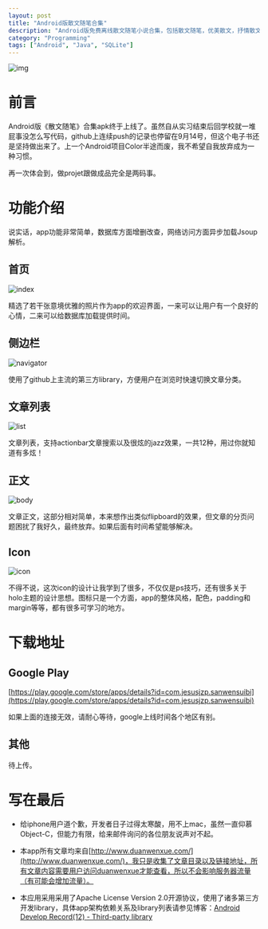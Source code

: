 ```yaml
---
layout: post
title: "Android版散文随笔合集"
description: "Android版免费离线散文随笔小说合集，包括散文随笔，优美散文，抒情散文，爱情散文，经典散文，伤感散文。所有文章简短精悍，耐人寻味，或抒发心中万千情愫，或讲述生活曲折坎坷。"
category: "Programming"
tags: ["Android", "Java", "SQLite"]
---
```


![img](https://scontent-b-ams.xx.fbcdn.net/hphotos-prn1/551297_451156334997168_706945400_n.jpg)

# 前言

Android版《散文随笔》合集apk终于上线了。虽然自从实习结束后回学校就一堆屁事没怎么写代码，github上连续push的记录也停留在9月14号，但这个电子书还是坚持做出来了。上一个Android项目Color半途而废，我不希望自我放弃成为一种习惯。

再一次体会到，做projet跟做成品完全是两码事。

# 功能介绍

说实话，app功能非常简单，数据库方面增删改查，网络访问方面异步加载Jsoup解析。

## 首页

![index](https://scontent-b-ams.xx.fbcdn.net/hphotos-prn2/1240642_451155368330598_1331854663_n.jpg)

精选了若干张意境优雅的照片作为app的欢迎界面，一来可以让用户有一个良好的心情，二来可以给数据库加载提供时间。

## 侧边栏

![navigator](https://scontent-a-ams.xx.fbcdn.net/hphotos-prn1/1238213_451155411663927_194136898_n.jpg)

使用了github上主流的第三方library，方便用户在浏览时快速切换文章分类。

## 文章列表

![list](https://fbcdn-sphotos-g-a.akamaihd.net/hphotos-ak-prn1/44748_451155421663926_312910765_n.jpg)

文章列表，支持actionbar文章搜索以及很炫的jazz效果，一共12种，用过你就知道有多炫！

## 正文

![body](https://scontent-b-ams.xx.fbcdn.net/hphotos-prn2/1157596_451155374997264_870018311_n.jpg)

文章正文，这部分相对简单，本来想作出类似flipboard的效果，但文章的分页问题困扰了我好久，最终放弃。如果后面有时间希望能够解决。

## Icon

![icon](https://scontent-b-ams.xx.fbcdn.net/hphotos-ash3/1240479_451156358330499_1324742762_n.jpg)

不得不说，这次icon的设计让我学到了很多，不仅仅是ps技巧，还有很多关于holo主题的设计思想。图标只是一个方面，app的整体风格，配色，padding和margin等等，都有很多可学习的地方。

# 下载地址

## Google Play

[https://play.google.com/store/apps/details?id=com.jesusjzp.sanwensuibi](https://play.google.com/store/apps/details?id=com.jesusjzp.sanwensuibi)

如果上面的连接无效，请耐心等待，google上线时间各个地区有别。

## 其他

待上传。

# 写在最后

* 给iphone用户道个歉，开发者日子过得太寒酸，用不上mac，虽然一直仰慕Object-C，但能力有限，给来邮件询问的各位朋友说声对不起。

* 本app所有文章均来自[http://www.duanwenxue.com/](http://www.duanwenxue.com/)，我只是收集了文章目录以及链接地址，所有文章内容需要用户访问duanwenxue才能查看，所以不会影响服务器流量（有可能会增加流量）。

* 本应用采用采用了Apache License Version 2.0开源协议，使用了诸多第三方开发library，具体app架构依赖关系及library列表请参见博客：[Android Develop Record(12) - Third-party library](http://jesusjzp.github.io/blog/2013/08/29/Android-Develop-Record/)
